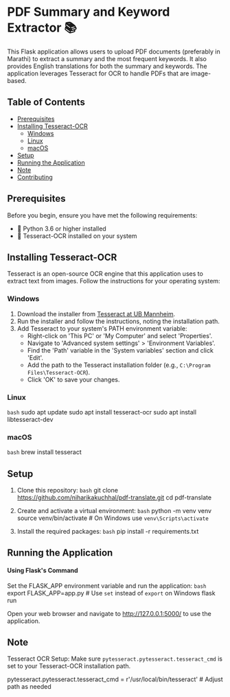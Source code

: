 # PDF Summary and Keyword Extractor 📚

This Flask application allows users to upload PDF documents (preferably in Marathi) to extract a summary and the most frequent keywords. It also provides English translations for both the summary and keywords. The application leverages Tesseract for OCR to handle PDFs that are image-based.

## Table of Contents

- [Prerequisites](#prerequisites)
- [Installing Tesseract-OCR](#installing-tesseract-ocr)
  - [Windows](#windows)
  - [Linux](#linux)
  - [macOS](#macos)
- [Setup](#setup)
- [Running the Application](#running-the-application)
- [Note](#note)
- [Contributing](#contributing)

## Prerequisites

Before you begin, ensure you have met the following requirements:
- 🐍 Python 3.6 or higher installed
- 📖 Tesseract-OCR installed on your system

## Installing Tesseract-OCR

Tesseract is an open-source OCR engine that this application uses to extract text from images. Follow the instructions for your operating system:

### Windows

1. Download the installer from [Tesseract at UB Mannheim](https://github.com/UB-Mannheim/tesseract/wiki).
2. Run the installer and follow the instructions, noting the installation path.
3. Add Tesseract to your system's PATH environment variable:
   - Right-click on 'This PC' or 'My Computer' and select 'Properties'.
   - Navigate to 'Advanced system settings' > 'Environment Variables'.
   - Find the 'Path' variable in the 'System variables' section and click 'Edit'.
   - Add the path to the Tesseract installation folder (e.g., `C:\Program Files\Tesseract-OCR`).
   - Click 'OK' to save your changes.

### Linux

```bash```
sudo apt update
sudo apt install tesseract-ocr
sudo apt install libtesseract-dev


### macOS

```bash```
brew install tesseract

## Setup
1. Clone this repository:
```bash```
git clone https://github.com/niharikakuchhal/pdf-translate.git
cd pdf-translate

2. Create and activate a virtual environment:
```bash```
python -m venv venv
source venv/bin/activate  # On Windows use `venv\Scripts\activate`

3.  Install the required packages:
```bash```
pip install -r requirements.txt

## Running the Application
#### Using Flask's Command
Set the FLASK_APP environment variable and run the application:
```bash```
export FLASK_APP=app.py  # Use `set` instead of `export` on Windows
flask run

Open your web browser and navigate to http://127.0.0.1:5000/ to use the application.

## Note
Tesseract OCR Setup: Make sure `pytesseract.pytesseract.tesseract_cmd` is set to your Tesseract-OCR installation path.

pytesseract.pytesseract.tesseract_cmd = r'/usr/local/bin/tesseract'  # Adjust path as needed



